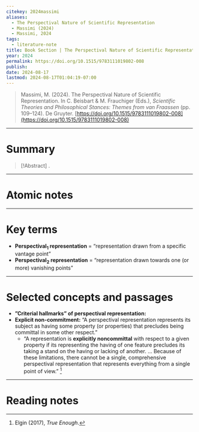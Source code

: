 ```yaml
---
citekey: 2024massimi
aliases:
  - The Perspectival Nature of Scientific Representation
  - Massimi (2024)
  - Massimi, 2024
tags:
  - literature-note
title: Book Section | The Perspectival Nature of Scientific Representation
year: 2024
permalink: https://doi.org/10.1515/9783111019802-008
publish: 
date: 2024-08-17
lastmod: 2024-08-17T01:04:19-07:00
---
```

> Massimi, M. (2024). The Perspectival Nature of Scientific Representation. In C. Beisbart & M. Frauchiger (Eds.), _Scientific Theories and Philosophical Stances: Themes from van Fraassen_ (pp. 109–124). De Gruyter. [https://doi.org/10.1515/9783111019802-008](https://doi.org/10.1515/9783111019802-008)

---

# Summary

> [!Abstract]
>.


---

# Atomic notes

---

# Key terms

- **Perspectival$_1$ representation** = “representation drawn from a specific vantage point”
- **Perspectival$_2$ representation** = “representation drawn towards one (or more) vanishing points”

---

# Selected concepts and passages

- **”Criterial hallmarks” of perspectival representation:**
- **Explicit non-commitment:** “A perspectival representation represents its subject as having some property (or properties) that precludes being committal in some other respect.”
	- “A representation is **explicitly noncommittal** with respect to a given property if its representing the having of one feature precludes its taking a stand on the having or lacking of another. … Because of these limitations, there cannot be a single, comprehensive perspectival representation that represents everything from a single point of view.” [^1]

[^1]: Elgin (2017), *True Enough*.


---

# Reading notes

